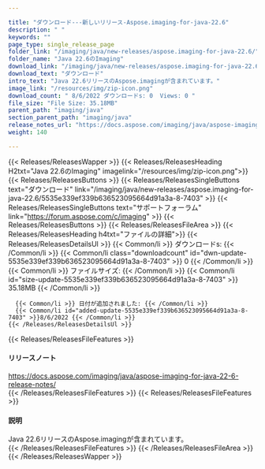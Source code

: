 ```yaml
---

title: "ダウンロード---新しいリリース-Aspose.imaging-for-java-22.6"
description: " "
keywords: ""
page_type: single_release_page
folder_link: "/imaging/java/new-releases/aspose.imaging-for-java-22.6/"
folder_name: "Java 22.6のImaging"
download_link: "/imaging/java/new-releases/aspose.imaging-for-java-22.6/5535e339ef339b636523095664d91a3a-8-7403"
download_text: "ダウンロード"
intro_text: "Java 22.6リリースのAspose.imagingが含まれています。"
image_link: "/resources/img/zip-icon.png"
download_count: " 8/6/2022 ダウンロードs: 0  Views: 0 "
file_size: "File Size: 35.18MB"
parent_path: "imaging/java"
section_parent_path: "imaging/java"
release_notes_url: "https://docs.aspose.com/imaging/java/aspose-imaging-for-java-22-6-release-notes"
weight: 140

---
```


{{< Releases/ReleasesWapper >}}
  {{< Releases/ReleasesHeading H2txt="Java 22.6のImaging" imagelink="/resources/img/zip-icon.png">}}
  {{< Releases/ReleasesButtons >}}
    {{< Releases/ReleasesSingleButtons text="ダウンロード" link="/imaging/java/new-releases/aspose.imaging-for-java-22.6/5535e339ef339b636523095664d91a3a-8-7403" >}}
    {{< Releases/ReleasesSingleButtons text="サポートフォーラム" link="https://forum.aspose.com/c/imaging" >}}
  {{< Releases/ReleasesButtons >}}
  {{< Releases/ReleasesFileArea >}}
    {{< Releases/ReleasesHeading h4txt="ファイルの詳細">}}
    {{< Releases/ReleasesDetailsUl >}}
      {{< Common/li >}} ダウンロードs: {{< /Common/li >}}
      {{< Common/li class="downloadcount" id="dwn-update-5535e339ef339b636523095664d91a3a-8-7403" >}} 0 {{< /Common/li >}}
      {{< Common/li >}} ファイルサイズ: {{< /Common/li >}}
      {{< Common/li id="size-update-5535e339ef339b636523095664d91a3a-8-7403" >}} 35.18MB {{< /Common/li >}}

      {{< Common/li >}} 日付が追加されました: {{< /Common/li >}}
      {{< Common/li id="added-update-5535e339ef339b636523095664d91a3a-8-7403" >}}8/6/2022 {{< /Common/li >}}
    {{< /Releases/ReleasesDetailsUl >}}

  {{< Releases/ReleasesFileFeatures >}}
      <h4>リリースノート</h4><div><a href='https://docs.aspose.com/imaging/java/aspose-imaging-for-java-22-6-release-notes/'>https://docs.aspose.com/imaging/java/aspose-imaging-for-java-22-6-release-notes/</a></div>
  {{< /Releases/ReleasesFileFeatures >}}
  {{< Releases/ReleasesFileFeatures >}}
      <h4>説明</h4><div class="HTMLDescription">Java 22.6リリースのAspose.imagingが含まれています。</div>
  {{< /Releases/ReleasesFileFeatures >}}
 {{< /Releases/ReleasesFileArea >}}
{{< /Releases/ReleasesWapper >}}


